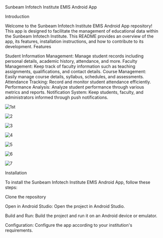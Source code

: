 Sunbeam Infotech Institute EMIS Android App

Introduction

Welcome to the Sunbeam Infotech Institute EMIS Android App repository! This app is designed to facilitate the management of educational data within the Sunbeam Infotech Institute. This README provides an overview of the app, its features, installation instructions, and how to contribute to its development. Features

Student Information Management: Manage student records including personal details, academic history, attendance, and more.
Faculty Management: Keep track of faculty information such as teaching assignments, qualifications, and contact details.
Course Management: Easily manage course details, syllabus, schedules, and assessments.
Attendance Tracking: Record and monitor student attendance efficiently.
Performance Analysis: Analyze student performance through various metrics and reports.
Notification System: Keep students, faculty, and administrators informed through push notifications.

![1st](https://github.com/W1-80269/CDAC-PROJECT/assets/100585928/f133e1e9-4659-4328-a2d0-3b601bfe0267)

![2](https://github.com/W1-80269/CDAC-PROJECT/assets/100585928/a2b33b44-2864-4d9d-a320-5990937cecde)

![3](https://github.com/W1-80269/CDAC-PROJECT/assets/100585928/93a610a4-66de-47d0-9377-c03942b13117)

![4](https://github.com/W1-80269/CDAC-PROJECT/assets/100585928/794195a5-3c16-4a9d-833e-8e2f3820a3ec)

![5](https://github.com/W1-80269/CDAC-PROJECT/assets/100585928/032bd59f-e541-4c7b-b732-451df718cfa6)

![6](https://github.com/W1-80269/CDAC-PROJECT/assets/100585928/789f409e-a253-43c3-ab25-2921c4c9e0d1)

![7](https://github.com/W1-80269/CDAC-PROJECT/assets/100585928/95fdfca6-03df-4b59-9ef8-82500bd2ef98)












Installation

To install the Sunbeam Infotech Institute EMIS Android App, follow these steps:

Clone the repository

Open in Android Studio: Open the project in Android Studio.

Build and Run: Build the project and run it on an Android device or emulator.

Configuration: Configure the app according to your institution's requirements.
